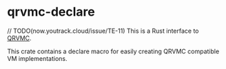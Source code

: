 # qrvmc-declare

// TODO(now.youtrack.cloud/issue/TE-11)
This is a Rust interface to [QRVMC](https://github.com/rgeraldes24/qrvmc).

This crate contains a declare macro for easily creating QRVMC compatible VM implementations.
